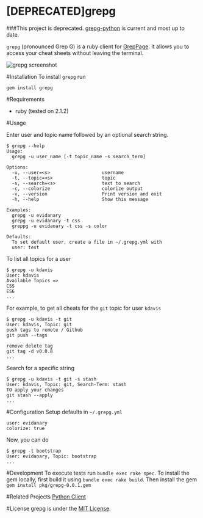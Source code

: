 [DEPRECATED]grepg
===

###This project is deprecated. [grepg-python](https://github.com/evidanary/grepg-python) is current and most up to date.




`grepg` (pronounced Grep G) is a ruby client for [GrepPage](https://www.greppage.com).  It allows you to access your cheat sheets without leaving the terminal.

![grepg screenshot](https://github.com/evidanary/grepg/raw/master/img/screenshot.png)

#Installation
To install `grepg` run

```
gem install grepg
```

#Requirements
- ruby (tested on 2.1.2)


#Usage

Enter user and topic name followed by an optional search string.

```
$ grepg --help
Usage:
  grepg -u user_name [-t topic_name -s search_term]

Options:
  -u, --user=<s>                   username
  -t, --topic=<s>                  topic
  -s, --search=<s>                 text to search
  -c, --colorize                   colorize output
  -v, --version                    Print version and exit
  -h, --help                       Show this message

Examples:
  grepg -u evidanary
  grepg -u evidanary -t css
  greppg -u evidanary -t css -s color

Defaults:
  To set default user, create a file in ~/.grepg.yml with
  user: test
```


To list all topics for a user

```
$ grepg -u kdavis
User: kdavis
Available Topics =>
CSS
ES6
...

```

For example, to get all cheats for the `git` topic for user `kdavis`

```
$ grepg -u kdavis -t git
User: kdavis, Topic: git
push tags to remote / Github
git push --tags

remove delete tag
git tag -d v0.0.8
...

```

Search for a specific string

```
$ grepg -u kdavis -t git -s stash
User: kdavis, Topic: git, Search-Term: stash
TO apply your changes
git stash --apply
...
```

#Configuration
Setup defaults in `~/.grepg.yml`

```
user: evidanary
colorize: true
```

Now, you can do

```
$ grepg -t bootstrap
User: evidanary, Topic: bootstrap
...
```

#Development
To execute tests run ```bundle exec rake spec```. To install the gem locally, first build it using ```bundle exec rake build```. Then install the gem ```gem install pkg/grepg-0.0.1.gem```

#Related Projects
[Python Client](https://github.com/tejal29/grepg)

#License
grepg is under the [MIT License](http://www.opensource.org/licenses/MIT).
